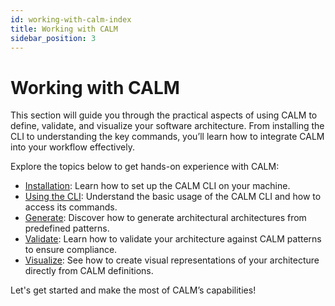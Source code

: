 ```yaml
---
id: working-with-calm-index
title: Working with CALM
sidebar_position: 3
---
```


# Working with CALM

This section will guide you through the practical aspects of using CALM to define, validate, and visualize your software architecture. From installing the CLI to understanding the key commands, you’ll learn how to integrate CALM into your workflow effectively.

Explore the topics below to get hands-on experience with CALM:

- [Installation](installation): Learn how to set up the CALM CLI on your machine.
- [Using the CLI](using-the-cli): Understand the basic usage of the CALM CLI and how to access its commands.
- [Generate](generate): Discover how to generate architectural architectures from predefined patterns.
- [Validate](validate): Learn how to validate your architecture against CALM patterns to ensure compliance.
- [Visualize](visualize): See how to create visual representations of your architecture directly from CALM definitions.

Let's get started and make the most of CALM’s capabilities!
